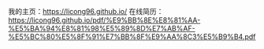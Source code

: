 我的主页：https://licong96.github.io/
在线简历：https://licong96.github.io/pdf/%E9%BB%8E%E8%81%AA-%E5%BA%94%E8%81%98%E5%89%8D%E7%AB%AF-%E5%BC%80%E5%8F%91%E7%BB%8F%E9%AA%8C3%E5%B9%B4.pdf
